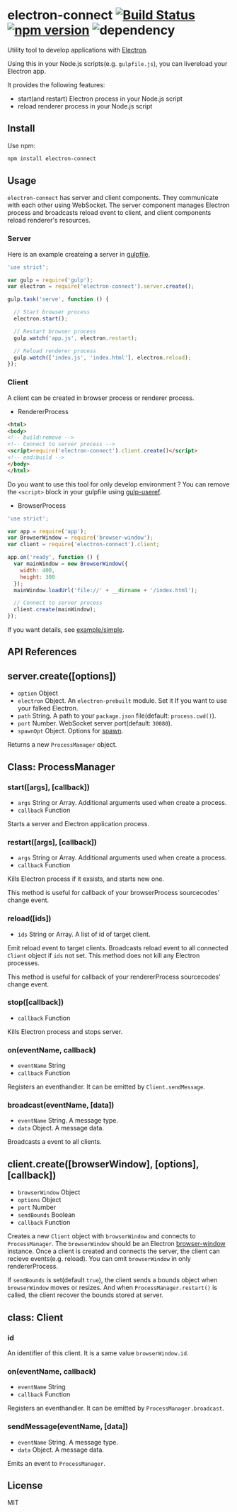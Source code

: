 # electron-connect [![Build Status](https://travis-ci.org/Quramy/electron-connect.svg?branch=master)](https://travis-ci.org/Quramy/electron-connect) [![npm version](https://badge.fury.io/js/electron-connect.svg)](http://badge.fury.io/js/electron-connect) ![dependency](https://david-dm.org/quramy/electron-connect.svg)
Utility tool to develop applications with [Electron](http://electron.atom.io/).

Using this in your Node.js scripts(e.g. `gulpfile.js`), you can livereload your Electron app.

It provides the following features:

* start(and restart) Electron process in your Node.js script
* reload renderer process in your Node.js script

## Install
Use npm:

```bash
npm install electron-connect
```

## Usage
`electron-connect` has server and client components. They communicate with each other using WebSocket.
The server component manages Electron process and broadcasts reload event to client, and client components reload renderer's resources.

### Server
Here is an example createing a server in [gulpfile](http://gulpjs.com/).

```js
'use strict';

var gulp = require('gulp');
var electron = require('electron-connect').server.create();

gulp.task('serve', function () {

  // Start browser process
  electron.start();

  // Restart browser process
  gulp.watch('app.js', electron.restart);

  // Reload renderer process
  gulp.watch(['index.js', 'index.html'], electron.reload);
});
```

### Client
A client can be created in browser process or renderer process.

* RendererProcess
```html
<html>
<body>
<!-- build:remove -->
<!-- Connect to server process -->
<script>require('electron-connect').client.create()</script>
<!-- end:build -->
</body>
</html>
```

Do you want to use this tool for only develop environment ?
You can remove the `<script>` block in your gulpfile using [gulp-useref](https://www.npmjs.com/package/gulp-useref#usage).

* BrowserProcess 

```js
'use strict';

var app = require('app');
var BrowserWindow = require('browser-window');
var client = require('electron-connect').client;

app.on('ready', function () {
  var mainWindow = new BrowserWindow({
    width: 400,
    height: 300
  });
  mainWindow.loadUrl('file://' + __dirname + '/index.html');

  // Connect to server process
  client.create(mainWindow);
});
```

If you want details, see [example/simple](example/simple).

## API References

## server.create([options])

* `option` Object
 * `electron` Object. An `electron-prebuilt` module. Set it If you want to use your falked Electron.
 * `path` String. A path to your `package.json` file(default: `process.cwd()`).
 * `port` Number. WebSocket server port(default: `30080`).
 * `spawnOpt` Object. Options for [spawn](https://nodejs.org/api/child_process.html#child_process_child_process_spawn_command_args_options).

Returns a new `ProcessManager` object.

## Class: ProcessManager

### start([args], [callback])

* `args` String or Array. Additional arguments used when create a process.
* `callback` Function

Starts a server and Electron application process.

### restart([args], [callback])

* `args` String or Array. Additional arguments used when create a process.
* `callback` Function

Kills Electron process if it exsists, and starts new one.

This method is useful for callback of your browserProcess sourcecodes' change event.

### reload([ids])

* `ids` String or Array. A list of id of target client.

Emit reload event to target clients. Broadcasts reload event to all connected `Client` object if `ids` not set.
This method does not kill any Electron processes.

This method is useful for callback of your rendererProcess sourcecodes' change event.

### stop([callback])

* `callback` Function

Kills Electron process and stops server.

### on(eventName, callback)

* `eventName` String
* `callback` Function

Registers an eventhandler. It can be emitted by `Client.sendMessage`.

### broadcast(eventName, [data])

* `eventName` String. A message type.
* `data` Object. A message data.

Broadcasts a event to all clients.

## client.create([browserWindow], [options], [callback])

* `browserWindow` Object
* `options` Object
 * `port` Number
 * `sendBounds` Boolean
* `callback` Function

Creates a new `Client` object with `browserWindow` and connects to `ProcessManager`. The `browserWindow` should be an Electron [browser-window](https://github.com/atom/electron/blob/master/docs/api/browser-window.md) instance.
Once a client is created and connects the server, the client can recieve events(e.g. reload).
You can omit `browserWindow` in only rendererProcess.

If `sendBounds` is set(default `true`), the client sends a bounds object when `browserWindow` moves or resizes.
And when `ProcessManager.restart()` is called, the client recover the bounds stored at server.

## class: Client

### id

An identifier of this client. It is a same value `browserWindow.id`.

### on(eventName, callback)

* `eventName` String
* `callback` Function

Registers an eventhandler. It can be emitted by `ProcessManager.broadcast`.

### sendMessage(eventName, [data])

* `eventName` String. A message type.
* `data` Object. A message data.

Emits an event to `ProcessManager`.

## License
MIT
